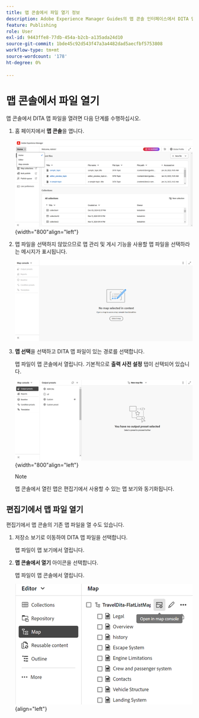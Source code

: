 ```yaml
---
title: 맵 콘솔에서 파일 열기 정보
description: Adobe Experience Manager Guides의 맵 콘솔 인터페이스에서 DITA 맵 파일을 여는 방법에 대해 알아봅니다.
feature: Publishing
role: User
exl-id: 9443ffe8-77db-454a-b2cb-a135ada24d10
source-git-commit: 1bde45c92d543f47a3a4482dad5aecfbf5753808
workflow-type: tm+mt
source-wordcount: '178'
ht-degree: 0%

---
```


# 맵 콘솔에서 파일 열기

맵 콘솔에서 DITA 맵 파일을 열려면 다음 단계를 수행하십시오.

1. 홈 페이지에서 **맵 콘솔**&#x200B;을 엽니다.

   ![새 ](images/map-console-home-page.png){width="800"align="left"}

2. 맵 파일을 선택하지 않았으므로 맵 관리 및 게시 기능을 사용할 맵 파일을 선택하라는 메시지가 표시됩니다.

   ![새로 만들기](images/empty-screen-map-console.png)

3. **맵 선택**&#x200B;을 선택하고 DITA 맵 파일이 있는 경로를 선택합니다.

   맵 파일이 맵 콘솔에서 열립니다. 기본적으로 **출력 사전 설정** 탭이 선택되어 있습니다.

   ![새로 만들기](images/map-console-screen.png){width="800"align="left"}

   >[!NOTE]
   >
   >  맵 콘솔에서 열린 맵은 편집기에서 사용할 수 있는 맵 보기와 동기화됩니다.

## 편집기에서 맵 파일 열기

편집기에서 맵 콘솔의 기존 맵 파일을 열 수도 있습니다.

1. 저장소 보기로 이동하여 DITA 맵 파일을 선택합니다.

   맵 파일이 맵 보기에서 열립니다.

2. **맵 콘솔에서 열기** 아이콘을 선택합니다.

   맵 파일이 맵 콘솔에서 열립니다.

   ![새 ](images/map-console.png){align="left"}
